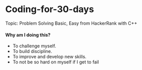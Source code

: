# Coding-for-30-days
Topic: Problem Solving Basic, Easy from HackerRank with C++

#### Why am I doing this? 
- To challenge myself.
- To build discipline.
- To improve and develop new skills.
- To not be so hard on myself if I get to fail
